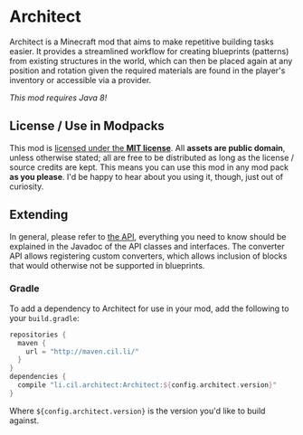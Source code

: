 # Architect
Architect is a Minecraft mod that aims to make repetitive building tasks easier. It provides a streamlined workflow for creating blueprints (patterns) from existing structures in the world, which can then be placed again at any position and rotation given the required materials are found in the player's inventory or accessible via a provider.

*This mod requires Java 8!*

## License / Use in Modpacks
This mod is [licensed under the **MIT license**](LICENSE). All **assets are public domain**, unless otherwise stated; all are free to be distributed as long as the license / source credits are kept. This means you can use this mod in any mod pack **as you please**. I'd be happy to hear about you using it, though, just out of curiosity.

## Extending
In general, please refer to [the API](src/main/java/li/cil/architect/api), everything you need to know should be explained in the Javadoc of the API classes and interfaces. The converter API allows registering custom converters, which allows inclusion of blocks that would otherwise not be supported in blueprints.

### Gradle
To add a dependency to Architect for use in your mod, add the following to your `build.gradle`:

```groovy
repositories {
  maven {
    url = "http://maven.cil.li/"
  }
}
dependencies {
  compile "li.cil.architect:Architect:${config.architect.version}"
}
```

Where `${config.architect.version}` is the version you'd like to build against.
